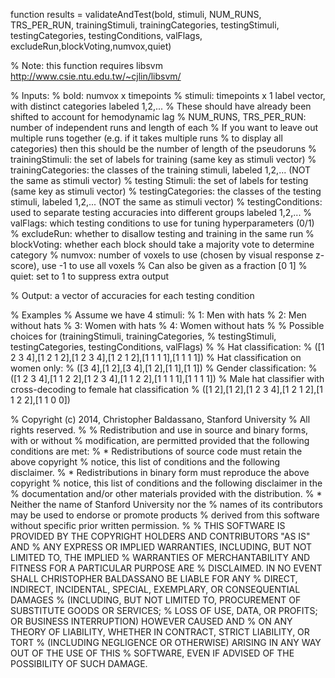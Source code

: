 function results = validateAndTest(bold, stimuli, NUM_RUNS, TRS_PER_RUN, trainingStimuli, trainingCategories, testingStimuli, testingCategories, testingConditions, valFlags, excludeRun,blockVoting,numvox,quiet)

% Note: this function requires libsvm http://www.csie.ntu.edu.tw/~cjlin/libsvm/

% Inputs:
% bold: numvox x timepoints 
% stimuli: timepoints x 1 label vector, with distinct categories labeled 1,2,...
%   These should have already been shifted to account for hemodynamic lag
% NUM_RUNS, TRS_PER_RUN: number of independent runs and length of each
%     If you want to leave out multiple runs together (e.g. if it takes multiple runs
%     to display all categories) then this should be the number of length of the pseudoruns
% trainingStimuli: the set of labels for training (same key as stimuli vector)
% trainingCategories: the classes of the training stimuli, labeled 1,2,... (NOT the same as stimuli vector)
% testing Stimuli: the set of labels for testing (same key as stimuli vector)
% testingCategories: the classes of the testing stimuli, labeled 1,2,... (NOT the same as stimuli vector)
% testingConditions: used to separate testing accuracies into different groups labeled 1,2,...
% valFlags: which testing conditions to use for tuning hyperparameters (0/1)
% excludeRun: whether to disallow testing and training in the same run
% blockVoting: whether each block should take a majority vote to determine category
% numvox: number of voxels to use (chosen by visual response z-score), use -1 to use all voxels
%     Can also be given as a fraction [0 1]
% quiet: set to 1 to suppress extra output

% Output: a vector of accuracies for each testing condition

% Examples
% Assume we have 4 stimuli:
%   1: Men with hats
%   2: Men without hats
%   3: Women with hats
%   4: Women without hats
% 
% Possible choices for (trainingStimuli, trainingCategories,
% testingStimuli, testingCategories, testingConditions, valFlags)
%
% Hat classification:
%   ([1 2 3 4],[1 2 1 2],[1 2 3 4],[1 2 1 2],[1 1 1 1],[1 1 1 1])
% Hat classification on women only:
%   ([3 4],[1 2],[3 4],[1 2],[1 1],[1 1])
% Gender classification:
%   ([1 2 3 4],[1 1 2 2],[1 2 3 4],[1 1 2 2],[1 1 1 1],[1 1 1 1])
% Male hat classifier with cross-decoding to female hat classification
%   ([1 2],[1 2],[1 2 3 4],[1 2 1 2],[1 1 2 2],[1 1 0 0])

% Copyright (c) 2014, Christopher Baldassano, Stanford University
% All rights reserved.
% 
% Redistribution and use in source and binary forms, with or without
% modification, are permitted provided that the following conditions are met:
%     * Redistributions of source code must retain the above copyright
%       notice, this list of conditions and the following disclaimer.
%     * Redistributions in binary form must reproduce the above copyright
%       notice, this list of conditions and the following disclaimer in the
%       documentation and/or other materials provided with the distribution.
%     * Neither the name of Stanford University nor the
%       names of its contributors may be used to endorse or promote products
%       derived from this software without specific prior written permission.
% 
% THIS SOFTWARE IS PROVIDED BY THE COPYRIGHT HOLDERS AND CONTRIBUTORS "AS IS" AND
% ANY EXPRESS OR IMPLIED WARRANTIES, INCLUDING, BUT NOT LIMITED TO, THE IMPLIED
% WARRANTIES OF MERCHANTABILITY AND FITNESS FOR A PARTICULAR PURPOSE ARE
% DISCLAIMED. IN NO EVENT SHALL CHRISTOPHER BALDASSANO BE LIABLE FOR ANY
% DIRECT, INDIRECT, INCIDENTAL, SPECIAL, EXEMPLARY, OR CONSEQUENTIAL DAMAGES
% (INCLUDING, BUT NOT LIMITED TO, PROCUREMENT OF SUBSTITUTE GOODS OR SERVICES;
% LOSS OF USE, DATA, OR PROFITS; OR BUSINESS INTERRUPTION) HOWEVER CAUSED AND
% ON ANY THEORY OF LIABILITY, WHETHER IN CONTRACT, STRICT LIABILITY, OR TORT
% (INCLUDING NEGLIGENCE OR OTHERWISE) ARISING IN ANY WAY OUT OF THE USE OF THIS
% SOFTWARE, EVEN IF ADVISED OF THE POSSIBILITY OF SUCH DAMAGE.